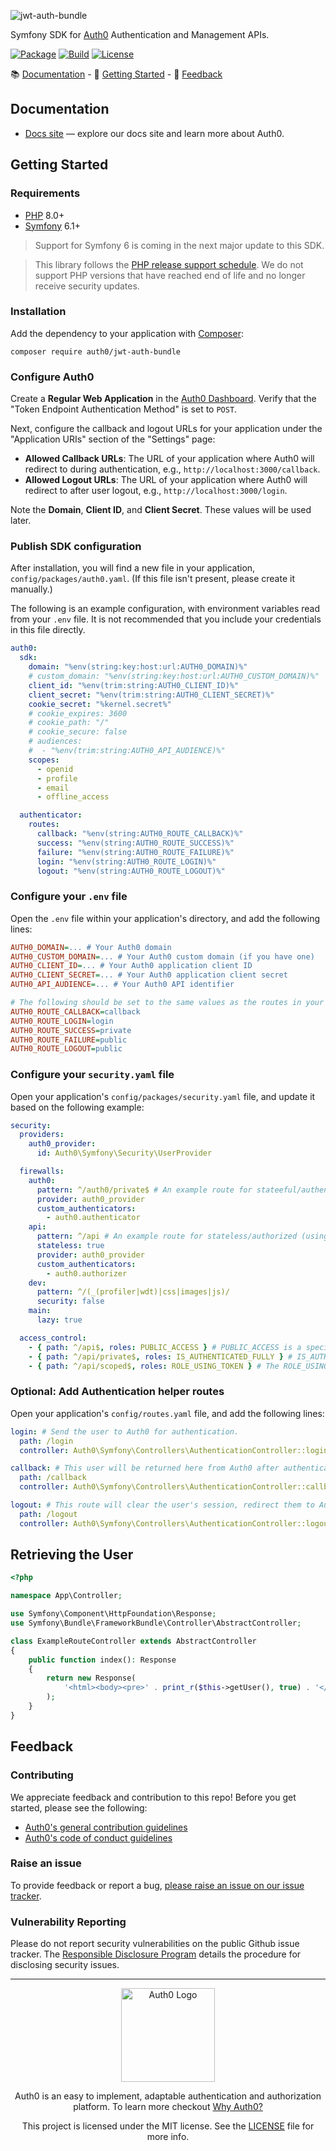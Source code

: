 ![jwt-auth-bundle](https://cdn.auth0.com/website/sdks/banners/jwt-auth-bundle-banner.png)

Symfony SDK for [Auth0](https://auth0.com) Authentication and Management APIs.

[![Package](https://img.shields.io/packagist/dt/auth0/jwt-auth-bundle)](https://packagist.org/packages/auth0/jwt-auth-bundle)
[![Build](https://img.shields.io/circleci/project/github/auth0/jwt-auth-bundle/master.svg)](https://circleci.com/gh/auth0/jwt-auth-bundle)
[![License](https://img.shields.io/packagist/l/auth0/jwt-auth-bundle)](https://doge.mit-license.org/)

:books: [Documentation](#documentation) - :rocket: [Getting Started](#getting-started) - :speech_balloon: [Feedback](#feedback)

## Documentation

- [Docs site](https://www.auth0.com/docs) — explore our docs site and learn more about Auth0.

## Getting Started

### Requirements

- [PHP](http://php.net/) 8.0+
- [Symfony](https://symfony.com/) 6.1+

> Support for Symfony 6 is coming in the next major update to this SDK.

> This library follows the [PHP release support schedule](https://www.php.net/supported-versions.php). We do not support PHP versions that have reached end of life and no longer receive security updates.

### Installation

Add the dependency to your application with [Composer](https://getcomposer.org/):

```
composer require auth0/jwt-auth-bundle
```

### Configure Auth0

Create a **Regular Web Application** in the [Auth0 Dashboard](https://manage.auth0.com/#/applications). Verify that the "Token Endpoint Authentication Method" is set to `POST`.

Next, configure the callback and logout URLs for your application under the "Application URIs" section of the "Settings" page:

- **Allowed Callback URLs**: The URL of your application where Auth0 will redirect to during authentication, e.g., `http://localhost:3000/callback`.
- **Allowed Logout URLs**: The URL of your application where Auth0 will redirect to after user logout, e.g., `http://localhost:3000/login`.

Note the **Domain**, **Client ID**, and **Client Secret**. These values will be used later.

### Publish SDK configuration

After installation, you will find a new file in your application, `config/packages/auth0.yaml`. (If this file isn't present, please create it manually.)

The following is an example configuration, with environment variables read from your `.env` file. It is not recommended that you include your credentials in this file directly.

```yaml
auth0:
  sdk:
    domain: "%env(string:key:host:url:AUTH0_DOMAIN)%"
    # custom_domain: "%env(string:key:host:url:AUTH0_CUSTOM_DOMAIN)%"
    client_id: "%env(trim:string:AUTH0_CLIENT_ID)%"
    client_secret: "%env(trim:string:AUTH0_CLIENT_SECRET)%"
    cookie_secret: "%kernel.secret%"
    # cookie_expires: 3600
    # cookie_path: "/"
    # cookie_secure: false
    # audiences:
    #  - "%env(trim:string:AUTH0_API_AUDIENCE)%"
    scopes:
      - openid
      - profile
      - email
      - offline_access

  authenticator:
    routes:
      callback: "%env(string:AUTH0_ROUTE_CALLBACK)%"
      success: "%env(string:AUTH0_ROUTE_SUCCESS)%"
      failure: "%env(string:AUTH0_ROUTE_FAILURE)%"
      login: "%env(string:AUTH0_ROUTE_LOGIN)%"
      logout: "%env(string:AUTH0_ROUTE_LOGOUT)%"
```

### Configure your `.env` file

Open the `.env` file within your application's directory, and add the following lines:

```ini
AUTH0_DOMAIN=... # Your Auth0 domain
AUTH0_CUSTOM_DOMAIN=... # Your Auth0 custom domain (if you have one)
AUTH0_CLIENT_ID=... # Your Auth0 application client ID
AUTH0_CLIENT_SECRET=... # Your Auth0 application client secret
AUTH0_API_AUDIENCE=... # Your Auth0 API identifier

# The following should be set to the same values as the routes in your application
AUTH0_ROUTE_CALLBACK=callback
AUTH0_ROUTE_LOGIN=login
AUTH0_ROUTE_SUCCESS=private
AUTH0_ROUTE_FAILURE=public
AUTH0_ROUTE_LOGOUT=public
```

### Configure your `security.yaml` file

Open your application's `config/packages/security.yaml` file, and update it based on the following example:

```yaml
security:
  providers:
    auth0_provider:
      id: Auth0\Symfony\Security\UserProvider

  firewalls:
    auth0:
      pattern: ^/auth0/private$ # An example route for stateeful/authenticated (meaning using sessions) requests
      provider: auth0_provider
      custom_authenticators:
        - auth0.authenticator
    api:
      pattern: ^/api # An example route for stateless/authorized (using access tokens) requests
      stateless: true
      provider: auth0_provider
      custom_authenticators:
        - auth0.authorizer
    dev:
      pattern: ^/(_(profiler|wdt)|css|images|js)/
      security: false
    main:
      lazy: true

  access_control:
    - { path: ^/api$, roles: PUBLIC_ACCESS } # PUBLIC_ACCESS is a special role that allows everyone to access the path.
    - { path: ^/api/private$, roles: IS_AUTHENTICATED_FULLY } # IS_AUTHENTICATED_FULLY is a special role that allows only authenticated users to access the path.
    - { path: ^/api/scoped$, roles: ROLE_USING_TOKEN } # The ROLE_USING_TOKEN role is added to users if they are authorizing using the `auth0.authorizer` authenticator (that is, using an access token.)
```

### Optional: Add Authentication helper routes

Open your application's `config/routes.yaml` file, and add the following lines:

```yaml
login: # Send the user to Auth0 for authentication.
  path: /login
  controller: Auth0\Symfony\Controllers\AuthenticationController::login

callback: # This user will be returned here from Auth0 after authentication; this is a special route that completes the authentication process. After this, the user will be redirected to the route configured as `AUTH0_ROUTE_SUCCESS` in your .env file.
  path: /callback
  controller: Auth0\Symfony\Controllers\AuthenticationController::callback

logout: # This route will clear the user's session, redirect them to Auth0 for logout and return them to the route configured as `AUTH0_ROUTE_LOGOUT` in your .env file.
  path: /logout
  controller: Auth0\Symfony\Controllers\AuthenticationController::logout
```

## Retrieving the User

```php
<?php

namespace App\Controller;

use Symfony\Component\HttpFoundation\Response;
use Symfony\Bundle\FrameworkBundle\Controller\AbstractController;

class ExampleRouteController extends AbstractController
{
    public function index(): Response
    {
        return new Response(
            '<html><body><pre>' . print_r($this->getUser(), true) . '</pre> <a href="/auth0/logout">Logout</a></body></html>'
        );
    }
}

```

## Feedback

### Contributing

We appreciate feedback and contribution to this repo! Before you get started, please see the following:

- [Auth0's general contribution guidelines](https://github.com/auth0/open-source-template/blob/master/GENERAL-CONTRIBUTING.md)
- [Auth0's code of conduct guidelines](https://github.com/auth0/open-source-template/blob/master/CODE-OF-CONDUCT.md)

### Raise an issue

To provide feedback or report a bug, [please raise an issue on our issue tracker](https://github.com/auth0/jwt-auth-bundle/issues).

### Vulnerability Reporting

Please do not report security vulnerabilities on the public Github issue tracker. The [Responsible Disclosure Program](https://auth0.com/whitehat) details the procedure for disclosing security issues.

---

<p align="center">
  <picture>
    <source media="(prefers-color-scheme: light)" srcset="https://cdn.auth0.com/website/sdks/logos/auth0_light_mode.png" width="150">
    <source media="(prefers-color-scheme: dark)" srcset="https://cdn.auth0.com/website/sdks/logos/auth0_dark_mode.png" width="150">
    <img alt="Auth0 Logo" src="https://cdn.auth0.com/website/sdks/logos/auth0_light_mode.png" width="150">
  </picture>
</p>

<p align="center">Auth0 is an easy to implement, adaptable authentication and authorization platform. To learn more checkout <a href="https://auth0.com/why-auth0">Why Auth0?</a></p>

<p align="center">This project is licensed under the MIT license. See the <a href="./LICENSE"> LICENSE</a> file for more info.</p>
